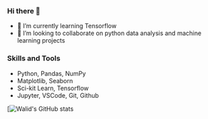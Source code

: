 ### Hi there 👋

<!--
**walidsi/walidsi** is a ✨ _special_ ✨ repository because its `README.md` (this file) appears on your GitHub profile.

Here are some ideas to get you started:

- 🔭 I’m currently working on ...
- 🌱 I’m currently learning ...
- 👯 I’m looking to collaborate on ...
- 🤔 I’m looking for help with ...
- 💬 Ask me about ...
- 📫 How to reach me: ...
- 😄 Pronouns: ...
- ⚡ Fun fact: ...
-->

- 🌱 I’m currently learning Tensorflow
- 👯 I’m looking to collaborate on python data analysis and machine learning projects

### Skills and Tools
- Python, Pandas, NumPy
- Matplotlib, Seaborn
- Sci-kit Learn, Tensorflow
- Jupyter, VSCode, Git, Github


[![Walid's GitHub stats](https://github-readme-stats.vercel.app/api?username=walidsi&show_icons=true&theme=tokyonight)

